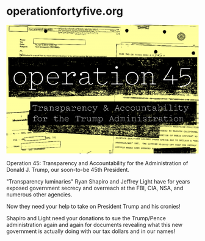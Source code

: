 # operationfortyfive.org

![](operation45.png)

Operation 45: Transparency and Accountability for the Administration of Donald J. Trump, our soon-to-be 45th President.

"Transparency luminaries" Ryan Shapiro and Jeffrey Light  have for years exposed government secrecy and overreach at the FBI, CIA, NSA, and numerous other agencies. 

Now they need your help to take on President Trump and his cronies!

Shapiro and Light need your donations to sue the Trump/Pence administration again and again for documents revealing what this new government is actually doing with our tax dollars and in our names!
